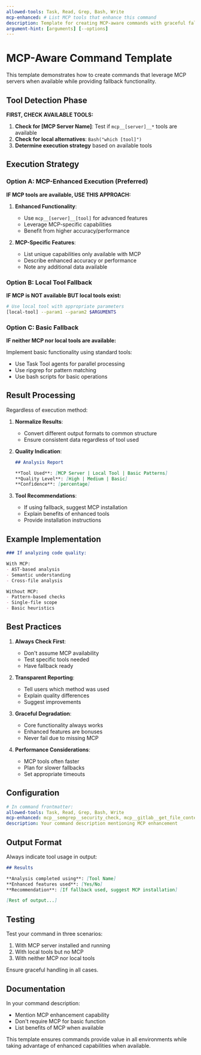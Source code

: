 ```yaml
---
allowed-tools: Task, Read, Grep, Bash, Write
mcp-enhanced: # List MCP tools that enhance this command
description: Template for creating MCP-aware commands with graceful fallback
argument-hint: [arguments] [--options]
---
```


# MCP-Aware Command Template

This template demonstrates how to create commands that leverage MCP servers when available while providing fallback functionality.

## Tool Detection Phase

**FIRST, CHECK AVAILABLE TOOLS:**

1. **Check for [MCP Server Name]**: Test if `mcp__[server]__*` tools are available
2. **Check for local alternatives**: `Bash("which [tool]")`
3. **Determine execution strategy** based on available tools

## Execution Strategy

### Option A: MCP-Enhanced Execution (Preferred)

**IF MCP tools are available, USE THIS APPROACH:**

1. **Enhanced Functionality**:
   - Use `mcp__[server]__[tool]` for advanced features
   - Leverage MCP-specific capabilities
   - Benefit from higher accuracy/performance

2. **MCP-Specific Features**:
   - List unique capabilities only available with MCP
   - Describe enhanced accuracy or performance
   - Note any additional data available

### Option B: Local Tool Fallback

**IF MCP is NOT available BUT local tools exist:**

```bash
# Use local tool with appropriate parameters
[local-tool] --param1 --param2 $ARGUMENTS
```

### Option C: Basic Fallback

**IF neither MCP nor local tools are available:**

Implement basic functionality using standard tools:

- Use Task Tool agents for parallel processing
- Use ripgrep for pattern matching
- Use bash scripts for basic operations

## Result Processing

Regardless of execution method:

1. **Normalize Results**:
   - Convert different output formats to common structure
   - Ensure consistent data regardless of tool used

2. **Quality Indication**:

   ```markdown
   ## Analysis Report
   
   **Tool Used**: [MCP Server | Local Tool | Basic Patterns]
   **Quality Level**: [High | Medium | Basic]
   **Confidence**: [percentage]
   ```

3. **Tool Recommendations**:
   - If using fallback, suggest MCP installation
   - Explain benefits of enhanced tools
   - Provide installation instructions

## Example Implementation

```markdown
### If analyzing code quality:

With MCP:
- AST-based analysis
- Semantic understanding
- Cross-file analysis

Without MCP:
- Pattern-based checks
- Single-file scope
- Basic heuristics
```

## Best Practices

1. **Always Check First**:
   - Don't assume MCP availability
   - Test specific tools needed
   - Have fallback ready

2. **Transparent Reporting**:
   - Tell users which method was used
   - Explain quality differences
   - Suggest improvements

3. **Graceful Degradation**:
   - Core functionality always works
   - Enhanced features are bonuses
   - Never fail due to missing MCP

4. **Performance Considerations**:
   - MCP tools often faster
   - Plan for slower fallbacks
   - Set appropriate timeouts

## Configuration

```yaml
# In command frontmatter:
allowed-tools: Task, Read, Grep, Bash, Write
mcp-enhanced: mcp__semgrep__security_check, mcp__gitlab__get_file_contents
description: Your command description mentioning MCP enhancement
```

## Output Format

Always indicate tool usage in output:

```markdown
## Results

**Analysis completed using**: [Tool Name]
**Enhanced features used**: [Yes/No]
**Recommendation**: [If fallback used, suggest MCP installation]

[Rest of output...]
```

## Testing

Test your command in three scenarios:

1. With MCP server installed and running
2. With local tools but no MCP
3. With neither MCP nor local tools

Ensure graceful handling in all cases.

## Documentation

In your command description:

- Mention MCP enhancement capability
- Don't require MCP for basic function
- List benefits of MCP when available

This template ensures commands provide value in all environments while taking advantage of enhanced capabilities when available.

